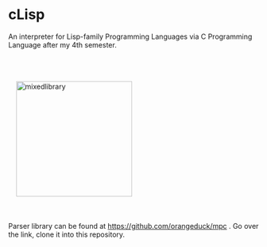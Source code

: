 # cLisp


An interpreter for Lisp-family Programming Languages via C Programming Language after my 4th semester.

<br/><br/><br/>
&nbsp;&nbsp;&nbsp;
<img width="233" alt="mixedlibrary" src="https://user-images.githubusercontent.com/23126077/45254564-205f3c00-b383-11e8-8785-182339608fa6.png">
<br/><br/><br/>

Parser library can be found at https://github.com/orangeduck/mpc .
Go over the link, clone it into this repository.
